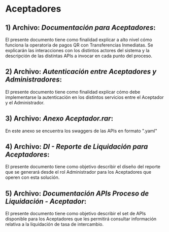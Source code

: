 # Aceptadores

## 1) Archivo: *Documentación para Aceptadores*:
El presente documento tiene como finalidad explicar a alto nivel cómo funciona la operatoria de pagos QR con Transferencias Inmediatas. Se explicarán las interacciones con los distintos actores del sistema y la descripción de las distintas APIs a invocar en cada punto del proceso.

## 2) Archivo: *Autenticación entre Aceptadores y Administradores*:
El presente documento tiene como finalidad explicar cómo debe implementarse la autenticación en los distintos servicios entre el Aceptador y el Administrador.

## 3) Archivo: *Anexo Aceptador.rar*:
En este anexo se encuentra los swaggers de las APIs en formato ".yaml"

## 4) Archivo: *DI - Reporte de Liquidación para Aceptadores*:
El presente documento tiene como objetivo describir el diseño del reporte que se generará desde el rol Administrador para los Aceptadores que operen con esta solución.

## 5) Archivo: *Documentación APIs Proceso de Liquidación - Aceptador*:
El presente documento tiene como objetivo describir el set de APIs disponible para los Aceptadores que les permitirá consultar información relativa a la liquidación de tasa de intercambio.
